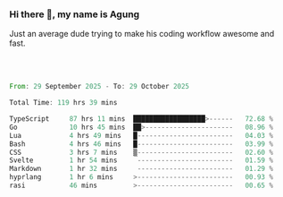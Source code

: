 ### Hi there 👋, my name is Agung
Just an average dude trying to make his coding workflow awesome and fast.

<!--
**agungfir98/agungfir98** is a ✨ _special_ ✨ repository because its `README.md` (this file) appears on your GitHub profile.
-->

<br/>
<br/>
<!--START_SECTION:waka-->

```rust
From: 29 September 2025 - To: 29 October 2025

Total Time: 119 hrs 39 mins

TypeScript     87 hrs 11 mins  ██████████████████>------   72.68 %
Go             10 hrs 45 mins  ██>----------------------   08.96 %
Lua            4 hrs 49 mins   █------------------------   04.03 %
Bash           4 hrs 46 mins   █------------------------   03.99 %
CSS            3 hrs 7 mins    ▒------------------------   02.60 %
Svelte         1 hr 54 mins     ------------------------   01.59 %
Markdown       1 hr 32 mins     ------------------------   01.29 %
hyprlang       1 hr 6 mins     >------------------------   00.93 %
rasi           46 mins         >------------------------   00.65 %
```

<!--END_SECTION:waka-->
